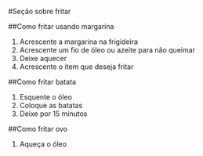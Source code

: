 #Seção sobre fritar

##Como fritar usando margarina
1. Acrescente a margarina na frigideira
2. Acrescente um fio de óleo ou azeite para não queimar
3. Deixe aquecer
4. Acrescente o item que deseja fritar


##Como fritar batata
1. Esquente o óleo 
2. Coloque as batatas
3. Deixe por 15 minutos


##Como fritar ovo
1. Aqueça o óleo

